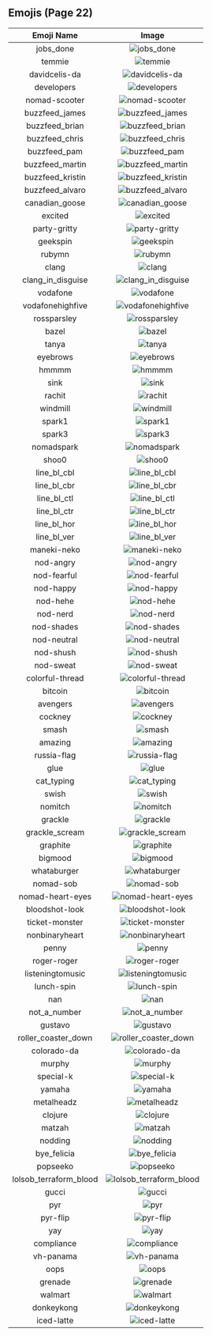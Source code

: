 
  ## Emojis (Page 22)
  |Emoji Name|Image|
  | :-: | :-: |
  |jobs_done| ![jobs_done](/output/jobs_done.jpg)|
  |temmie| ![temmie](/output/temmie.png)|
  |davidcelis-da| ![davidcelis-da](/output/davidcelis-da.gif)|
  |developers| ![developers](/output/developers.gif)|
  |nomad-scooter| ![nomad-scooter](/output/nomad-scooter.png)|
  |buzzfeed_james| ![buzzfeed_james](/output/buzzfeed_james.png)|
  |buzzfeed_brian| ![buzzfeed_brian](/output/buzzfeed_brian.png)|
  |buzzfeed_chris| ![buzzfeed_chris](/output/buzzfeed_chris.png)|
  |buzzfeed_pam| ![buzzfeed_pam](/output/buzzfeed_pam.png)|
  |buzzfeed_martin| ![buzzfeed_martin](/output/buzzfeed_martin.png)|
  |buzzfeed_kristin| ![buzzfeed_kristin](/output/buzzfeed_kristin.png)|
  |buzzfeed_alvaro| ![buzzfeed_alvaro](/output/buzzfeed_alvaro.png)|
  |canadian_goose| ![canadian_goose](/output/canadian_goose)|
  |excited| ![excited](/output/excited.gif)|
  |party-gritty| ![party-gritty](/output/party-gritty.gif)|
  |geekspin| ![geekspin](/output/geekspin.gif)|
  |rubymn| ![rubymn](/output/rubymn.jpg)|
  |clang| ![clang](/output/clang.png)|
  |clang_in_disguise| ![clang_in_disguise](/output/clang_in_disguise.png)|
  |vodafone| ![vodafone](/output/vodafone.png)|
  |vodafonehighfive| ![vodafonehighfive](/output/vodafonehighfive.png)|
  |rossparsley| ![rossparsley](/output/rossparsley.png)|
  |bazel| ![bazel](/output/bazel.png)|
  |tanya| ![tanya](/output/tanya.png)|
  |eyebrows| ![eyebrows](/output/eyebrows.gif)|
  |hmmmm| ![hmmmm](/output/hmmmm)|
  |sink| ![sink](/output/sink.png)|
  |rachit| ![rachit](/output/rachit.png)|
  |windmill| ![windmill](/output/windmill.png)|
  |spark1| ![spark1](/output/spark1.png)|
  |spark3| ![spark3](/output/spark3.png)|
  |nomadspark| ![nomadspark](/output/nomadspark.png)|
  |shoo0| ![shoo0](/output/shoo0.png)|
  |line_bl_cbl| ![line_bl_cbl](/output/line_bl_cbl.png)|
  |line_bl_cbr| ![line_bl_cbr](/output/line_bl_cbr.png)|
  |line_bl_ctl| ![line_bl_ctl](/output/line_bl_ctl.png)|
  |line_bl_ctr| ![line_bl_ctr](/output/line_bl_ctr.png)|
  |line_bl_hor| ![line_bl_hor](/output/line_bl_hor.png)|
  |line_bl_ver| ![line_bl_ver](/output/line_bl_ver.png)|
  |maneki-neko| ![maneki-neko](/output/maneki-neko.png)|
  |nod-angry| ![nod-angry](/output/nod-angry.gif)|
  |nod-fearful| ![nod-fearful](/output/nod-fearful.gif)|
  |nod-happy| ![nod-happy](/output/nod-happy.gif)|
  |nod-hehe| ![nod-hehe](/output/nod-hehe.gif)|
  |nod-nerd| ![nod-nerd](/output/nod-nerd.gif)|
  |nod-shades| ![nod-shades](/output/nod-shades.gif)|
  |nod-neutral| ![nod-neutral](/output/nod-neutral.gif)|
  |nod-shush| ![nod-shush](/output/nod-shush.gif)|
  |nod-sweat| ![nod-sweat](/output/nod-sweat.gif)|
  |colorful-thread| ![colorful-thread](/output/colorful-thread.png)|
  |bitcoin| ![bitcoin](/output/bitcoin.jpg)|
  |avengers| ![avengers](/output/avengers.jpg)|
  |cockney| ![cockney](/output/cockney.png)|
  |smash| ![smash](/output/smash.png)|
  |amazing| ![amazing](/output/amazing.png)|
  |russia-flag| ![russia-flag](/output/russia-flag.png)|
  |glue| ![glue](/output/glue.jpg)|
  |cat_typing| ![cat_typing](/output/cat_typing.gif)|
  |swish| ![swish](/output/swish.png)|
  |nomitch| ![nomitch](/output/nomitch)|
  |grackle| ![grackle](/output/grackle.png)|
  |grackle_scream| ![grackle_scream](/output/grackle_scream.png)|
  |graphite| ![graphite](/output/graphite.png)|
  |bigmood| ![bigmood](/output/bigmood.gif)|
  |whataburger| ![whataburger](/output/whataburger.jpg)|
  |nomad-sob| ![nomad-sob](/output/nomad-sob.png)|
  |nomad-heart-eyes| ![nomad-heart-eyes](/output/nomad-heart-eyes.png)|
  |bloodshot-look| ![bloodshot-look](/output/bloodshot-look.png)|
  |ticket-monster| ![ticket-monster](/output/ticket-monster.gif)|
  |nonbinaryheart| ![nonbinaryheart](/output/nonbinaryheart.png)|
  |penny| ![penny](/output/penny.png)|
  |roger-roger| ![roger-roger](/output/roger-roger.png)|
  |listeningtomusic| ![listeningtomusic](/output/listeningtomusic.jpg)|
  |lunch-spin| ![lunch-spin](/output/lunch-spin.gif)|
  |nan| ![nan](/output/nan.png)|
  |not_a_number| ![not_a_number](/output/not_a_number)|
  |gustavo| ![gustavo](/output/gustavo.png)|
  |roller_coaster_down| ![roller_coaster_down](/output/roller_coaster_down.png)|
  |colorado-da| ![colorado-da](/output/colorado-da.png)|
  |murphy| ![murphy](/output/murphy.jpg)|
  |special-k| ![special-k](/output/special-k.jpg)|
  |yamaha| ![yamaha](/output/yamaha.png)|
  |metalheadz| ![metalheadz](/output/metalheadz.jpg)|
  |clojure| ![clojure](/output/clojure.png)|
  |matzah| ![matzah](/output/matzah.png)|
  |nodding| ![nodding](/output/nodding.gif)|
  |bye_felicia| ![bye_felicia](/output/bye_felicia.jpg)|
  |popseeko| ![popseeko](/output/popseeko.jpg)|
  |lolsob_terraform_blood| ![lolsob_terraform_blood](/output/lolsob_terraform_blood.png)|
  |gucci| ![gucci](/output/gucci.jpg)|
  |pyr| ![pyr](/output/pyr.png)|
  |pyr-flip| ![pyr-flip](/output/pyr-flip.png)|
  |yay| ![yay](/output/yay.gif)|
  |compliance| ![compliance](/output/compliance.png)|
  |vh-panama| ![vh-panama](/output/vh-panama.jpg)|
  |oops| ![oops](/output/oops.jpg)|
  |grenade| ![grenade](/output/grenade.jpg)|
  |walmart| ![walmart](/output/walmart.png)|
  |donkeykong| ![donkeykong](/output/donkeykong.gif)|
  |iced-latte| ![iced-latte](/output/iced-latte.png)|
  